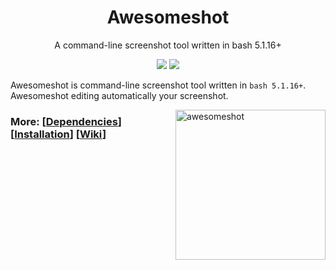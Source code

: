 <h1 align="center">Awesomeshot</h1>
<p align="center">A command-line screenshot tool written in bash 5.1.16+</p>

<p align="center">
<a href="./LICENSE.md"><img src="https://img.shields.io/badge/license-MIT-blue.svg"></a>
<a href="https://github.com/mayTermux/awesomeshot/releases"><img src="https://img.shields.io/github/release/mayTermux/awesomeshot.svg"></a>
</p>

Awesomeshot is command-line screenshot tool written in `bash 5.1.16+`. Awesomeshot editing automatically your screenshot.

<img src="https://user-images.githubusercontent.com/66439853/155538500-f226d4a0-34a3-49c1-b9f0-b5750af39916.png" alt="awesomeshot" align="right" height="240px">

### More: \[[Dependencies](https://github.com/mayTermux/awesomeshot/wiki/Dependencies)\] \[[Installation](https://github.com/mayTermux/awesomeshot/wiki/Installation)\] \[[Wiki](https://github.com/mayTermux/awesomeshot/wiki)\] 
